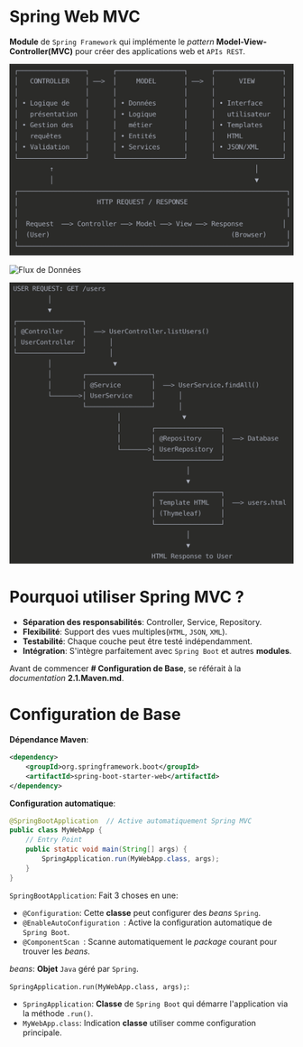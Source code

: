 # Spring Web MVC
__Module__ de `Spring Framework` qui implémente le _pattern_ __Model-View-Controller(MVC)__ pour créer des applications web et `APIs REST`.

![Architecture MVC](ArchitectureMVC.png "Architecture MVC")

![Flux de Données](Fluxdedonnées.png "Flux de Données")

![Exemple Spring](ExempleSpring.png "Exemple avec Spring")

# Pourquoi utiliser Spring MVC ?
- __Séparation des responsabilités__: Controller, Service, Repository.
- __Flexibilité__: Support des vues multiples(`HTML`, `JSON`, `XML`).
- __Testabilité__: Chaque couche peut être testé indépendamment.
- __Intégration__: S'intègre parfaitement avec `Spring Boot` et autres __modules__.

Avant de commencer __# Configuration de Base__, se référait à la _documentation_ __2.1.Maven.md__.

# Configuration de Base
__Dépendance Maven__:
```xml
<dependency>
    <groupId>org.springframework.boot</groupId>
    <artifactId>spring-boot-starter-web</artifactId>
</dependency>
```

__Configuration automatique__:
```java
@SpringBootApplication  // Active automatiquement Spring MVC
public class MyWebApp {
    // Entry Point
    public static void main(String[] args) {
        SpringApplication.run(MyWebApp.class, args);
    }
}
```

`SpringBootApplication`: Fait 3 choses en une:
- `@Configuration`: Cette __classe__ peut configurer des _beans_ `Spring`.
- `@EnableAutoConfiguration `: Active la configuration automatique de `Spring Boot`.
- `@ComponentScan `: Scanne automatiquement le _package_ courant pour trouver les _beans_.

_beans_: __Objet__ `Java` géré par `Spring`.

`SpringApplication.run(MyWebApp.class, args);`:
- `SpringApplication`: __Classe__ de `Spring Boot` qui démarre l'application via la méthode `.run()`.
- `MyWebApp.class`: Indication __classe__ utiliser comme configuration principale.
